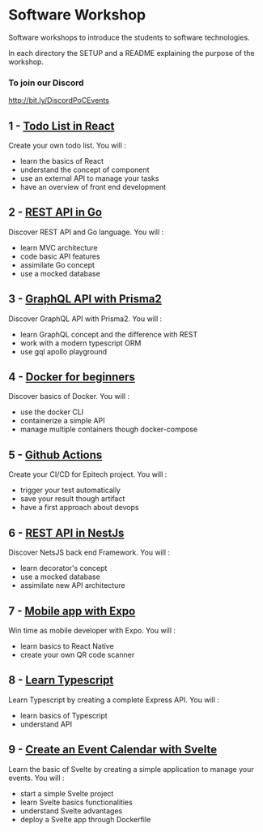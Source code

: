 # Software Workshop

Software workshops to introduce the students to software technologies.

In each directory the SETUP and a README explaining the purpose of the workshop.

### To join our Discord
http://bit.ly/DiscordPoCEvents

## 1 - [Todo List in React](./1.React)

Create your own todo list. You will :
 - learn the basics of React
 - understand the concept of component
 - use an external API to manage your tasks
 - have an overview of front end development

## 2 - [REST API in Go](./2.Go)

Discover REST API and Go language. You will :
 - learn MVC architecture
 - code basic API features
 - assimilate Go concept
 - use a mocked database

## 3 - [GraphQL API with Prisma2](./3.Prisma)

Discover GraphQL API with Prisma2. You will :
 - learn GraphQL concept and the difference with REST
 - work with a modern typescript ORM
 - use gql apollo playground

## 4 - [Docker for beginners](./4.Docker)

Discover basics of Docker. You will :
 - use the docker CLI
 - containerize a simple API
 - manage multiple containers though docker-compose

## 5 - [Github Actions](./5.Actions)

Create your CI/CD for Epitech project. You will :
 - trigger your test automatically
 - save your result though artifact
 - have a first approach about devops

## 6 - [REST API in NestJs](./6.Nest)

Discover NetsJS back end Framework. You will :
 - learn decorator's concept
 - use a mocked database
 - assimilate new API architecture

## 7 - [Mobile app with Expo](./7.Expo)

Win time as mobile developer with Expo. You will :
 - learn basics to React Native
 - create your own QR code scanner
 
## 8 - [Learn Typescript](./8.Typescript)

Learn Typescript by creating a complete Express API. You will :
 - learn basics of Typescript
 - understand API

## 9 - [Create an Event Calendar with Svelte](./9.Svelte)

Learn the basic of Svelte by creating a simple application to manage your events.
You will :
  - start  a simple Svelte project
  - learn Svelte basics functionalities
  - understand Svelte advantages
  - deploy a Svelte app through Dockerfile
  
